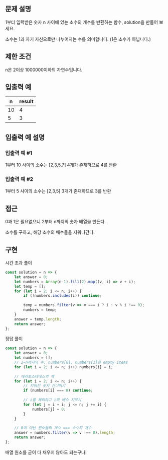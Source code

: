 ## 문제 설명

1부터 입력받은 숫자 n 사이에 있는 소수의 개수를 반환하는 함수, solution을 만들어 보세요.

소수는 1과 자기 자신으로만 나누어지는 수를 의미합니다.
(1은 소수가 아닙니다.)

## 제한 조건

n은 2이상 1000000이하의 자연수입니다.

## 입출력 예

| n   | result |
| --- | ------ |
| 10  | 4      |
| 5   | 3      |

## 입출력 예 설명

### 입출력 예 #1

1부터 10 사이의 소수는 [2,3,5,7] 4개가 존재하므로 4를 반환

### 입출력 예 #2

1부터 5 사이의 소수는 [2,3,5] 3개가 존재하므로 3를 반환

## 접근

0과 1은 필요없으니 2부터 n까지의 숫자 배열을 만든다.

소수를 구하고, 해당 소수의 배수들을 지워나간다.

## 구현

시간 초과 풀이

```js
const solution = n => {
    let answer = 0;
    let numbers = Array(n-1).fill(2).map((v, i) => v + i);
    let temp = [];
    for (let i = 2; i <= n; i++) {
        if (!numbers.includes(i)) continue;
        
        temp = numbers.filter(v => v === i ? i : v % i !== 0);
        numbers = temp;
    }
    answer = temp.length;
    return answer;
};
```
정답 풀이
```js
const solution = n => {
    let answer = 0;
    let numbers = [];
    // 2~n까지의 수. numbers[0], numbers[1]은 empty items
    for (let i = 2; i <= n; i++) numbers[i] = i;
    
    // 에라토스테네스의 체
    for (let i = 2; i <= n; i++) {
        // 지워진 숫자 건너뛰기
        if (numbers[i] === 0) continue;
        
        // i를 제외하고 i의 배수 지우기
        for (let j = i + i; j <= n; j += i) {
            numbers[j] = 0;
        }
    }
    
    // 0이 아닌 원소들의 개수 === 소수의 개수
    answer = numbers.filter(v => v !== 0).length;
    return answer;
};
```

배열 원소를 굳이 다 채우지 않아도 되는구나!